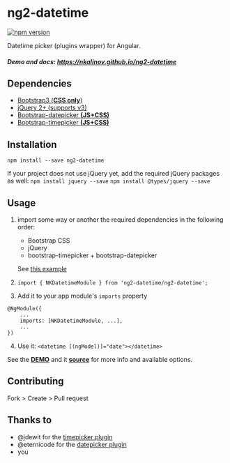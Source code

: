 # ng2-datetime
[![npm version](https://badge.fury.io/js/ng2-datetime.svg)](https://badge.fury.io/js/ng2-datetime)

Datetime picker (plugins wrapper) for Angular.

##### Demo and docs: https://nkalinov.github.io/ng2-datetime

## Dependencies
- [Bootstrap3 (__CSS only__)](http://getbootstrap.com/)
- [jQuery 2+ (supports v3)](http://jquery.com/)
- [Bootstrap-datepicker __(JS+CSS)__](http://eternicode.github.io/bootstrap-datepicker/)
- [Bootstrap-timepicker __(JS+CSS)__](http://jdewit.github.io/bootstrap-timepicker/)

## Installation
`npm install --save ng2-datetime`

If your project does not use jQuery yet, add the required jQuery packages as well:
`npm install jquery --save`
`npm install @types/jquery --save`

## Usage
1. import some way or another the required dependencies in the following order:
   - Bootstrap CSS
   - jQuery
   - bootstrap-timepicker + bootstrap-datepicker
   
   See [this example](https://github.com/nkalinov/ng2-datetime/blob/master/src/vendor.ts#L8)
2. `import { NKDatetimeModule } from 'ng2-datetime/ng2-datetime';`
3. Add it to your app module's `imports` property
```
@NgModule({
    ...
    imports: [NKDatetimeModule, ...],
    ...
})
```
4. Use it: `<datetime [(ngModel)]="date"></datetime>`

See the [__DEMO__](https://nkalinov.github.io/ng2-datetime) and it [__source__](https://github.com/nkalinov/ng2-datetime/tree/master/demo) for more info and available options.

## Contributing
Fork > Create > Pull request

## Thanks to
- @jdewit for the [timepicker plugin](https://github.com/jdewit/bootstrap-timepicker)
- @eternicode for the [datepicker plugin](https://github.com/eternicode/bootstrap-datepicker)
- you